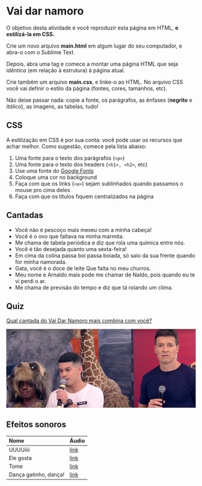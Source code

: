 # Vai dar namoro

O objetivo desta atividade é você reproduzir esta página em HTML, **e 
estilizá-la em CSS.**

Crie um novo arquivo **main.html** em algum lugar do seu computador, 
e abra-o com o Sublime Text.

Depois, abra uma tag <html> e comece a montar uma página HTML que seja
_idêntica_ (em relação à estrutura) à página atual. 

Crie também um arquivo **main.css**, e linke-o ao HTML. No arquivo CSS você
vai definir o estilo da página (fontes, cores, tamanhos, etc).

Não deixe passar nada: copie a fonte, os parágrafos, as ênfases (**negrito**
e _itálico_), as imagens, as tabelas, tudo!

## CSS

A estilização em CSS é por sua conta: você pode usar os recursos que achar 
melhor. Como sugestão, comece pela lista abaixo:

1. Uma fonte para o texto dos parágrafos (`<p>`)
2. Uma fonte para o texto dos headers (`<h1>, <h2>`, etc)
3. Use uma fonte do [Google Fonts](https://fonts.google.com/)
4. Coloque uma cor no background
5. Faça com que os links (`<a>`) sejam sublinhados quando passamos o mouse pro 
   cima deles
6. Faça com que os títulos fiquem centralizados na página

## Cantadas 

* Você não é pescoço mais mexeu com a minha cabeça! 
* Você é o ovo que faltava na minha marmita.
* Me chama de tabela periódica e diz que rola uma química entre nós.
* Você é tão desejada quanto uma sexta-feira!
* Em cima da colina passa boi passa boiada, só saio da sua frente quando for 
  minha namorada.
* Gata, você é o doce de leite Que falta no meu churros.
* Meu nome e Arnaldo mais pode me chamar de Naldo, pois quando eu te vi perdi o 
  ar.
* Me chama de previsão do tempo e diz que tá rolando um clima.

## Quiz

[Qual cantada do Vai Dar Namoro mais combina com você? ](
https://recordtv.r7.com/hora-do-faro/qual-cantada-do-vai-dar-namoro-mais-combina-com-voce-23052022)

![](../../imagens/vai_dar_namoro_2.jpg)

## Efeitos sonoros

| Nome                  | Áudio                                                                                 |
|:----------------------|:--------------------------------------------------------------------------------------|
| UUUUiiii              | [link](https://www.myinstants.com/en/instant/ui-rodrigo-faro-92457/)                  |
| Ele gosta             | [link](https://www.myinstants.com/en/instant/ele-gosta-1026/)                         |
| Tome                  | [link](https://www.myinstants.com/pt/instant/tome-rodrigo-faro-31061/)                |
| Dança gatinho, dança! | [link](https://www.myinstants.com/pt/instant/danca-gatinho-danca-rodrigo-faro-41651/) |
